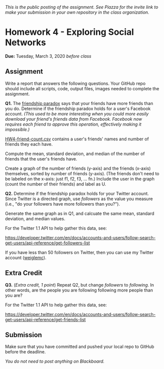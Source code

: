 *This is the public posting of the assignment. See Piazza for the invite link to make your submission in your own repository in the class organization.*

# Homework 4 - Exploring Social Networks
**Due:** Tuesday, March 3, 2020 *before class*

## Assignment

Write a report that answers the following questions. Your GitHub repo should include all scripts, code, output files, images needed to complete the assignment.

**Q1.**  The [friendship paradox](http://en.wikipedia.org/wiki/Friendship_paradox) says that your friends have more friends than you do.  Determine if the friendship paradox holds for a user's Facebook account. *(This used to be more interesting when you could more easily download your friend's friends data from Facebook.  Facebook now requires each friend to approve this operation, effectively making it impossible.)* 

[HW4-friend-count.csv](HW4-friend-count.csv) contains a user's friends' names and number of friends they each have. 

Compute the mean, standard deviation, and median of the number of friends that the user's friends have.  

Create a graph of the number of friends (y-axis) and the friends (x-axis) themselves, sorted by number of friends (y-axis).  (The friends don't need to be labeled on the x-axis: just f1, f2, f3, ... fn.)  Include the user in the graph (count the number of their friends) and label as U.

**Q2.**  Determine if the friendship paradox holds for your Twitter account. Since Twitter is a directed graph, use *followers* as the value you measure (i.e., "do your followers have more followers than you?").

Generate the same graph as in Q1, and calcuate the same mean, standard deviation, and median values.

For the Twitter 1.1 API to help gather this data, see:

https://developer.twitter.com/en/docs/accounts-and-users/follow-search-get-users/api-reference/get-followers-list

If you have less than 50 followers on Twitter, then you can use my Twitter account ([weiglemc](https://twitter.com/weiglemc/)).

## Extra Credit

**Q3.** (*Extra credit, 1 point*) Repeat Q2, but change *followers* to *following*.  In other words, are the people you are following following more people than you are?

For the Twitter 1.1 API to help gather this data, see:

https://developer.twitter.com/en/docs/accounts-and-users/follow-search-get-users/api-reference/get-friends-list

## Submission

Make sure that you have committed and pushed your local repo to GitHub before the deadline.

*You do not need to post anything on Blackboard.*
